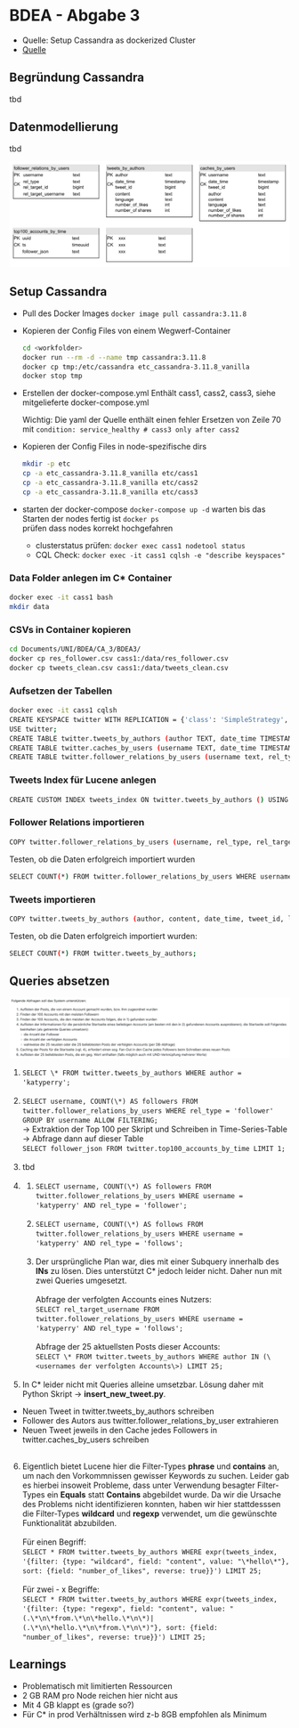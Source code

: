 # BDEA - Abgabe 3

- Quelle: Setup Cassandra as dockerized Cluster
- [Quelle](https://blog.digitalis.io/containerized-cassandra-cluster-for-local-testing-60d24d70dcc4)

## Begründung Cassandra
tbd

## Datenmodellierung
tbd

![Data model](assets/data_model.svg)

## Setup Cassandra

- Pull des Docker Images
  ```docker image pull cassandra:3.11.8```
- Kopieren der Config Files von einem Wegwerf-Container
  ```bash
  cd <workfolder>
  docker run --rm -d --name tmp cassandra:3.11.8
  docker cp tmp:/etc/cassandra etc_cassandra-3.11.8_vanilla
  docker stop tmp
  ```
- Erstellen der docker-compose.yml
  Enthält cass1, cass2, cass3, siehe mitgelieferte docker-compose.yml

  Wichtig: Die yaml der Quelle enthält einen fehler
  Ersetzen von Zeile 70 mit ```condition: service_healthy # cass3 only after cass2```

- Kopieren der Config Files in node-spezifische dirs
  ```bash
  mkdir -p etc
  cp -a etc_cassandra-3.11.8_vanilla etc/cass1
  cp -a etc_cassandra-3.11.8_vanilla etc/cass2
  cp -a etc_cassandra-3.11.8_vanilla etc/cass3
  ```

- starten der docker-compose
  ```docker-compose up -d```
  warten bis das Starten der nodes fertig ist
  ```docker ps```  
  prüfen dass nodes korrekt hochgefahren
    - clusterstatus prüfen: ```docker exec cass1 nodetool status```
    - CQL Check: ```docker exec -it cass1 cqlsh -e "describe keyspaces"```
### Data Folder anlegen im C* Container
```bash
docker exec -it cass1 bash
mkdir data
```

### CSVs in Container kopieren
```bash
cd Documents/UNI/BDEA/CA_3/BDEA3/
docker cp res_follower.csv cass1:/data/res_follower.csv
docker cp tweets_clean.csv cass1:/data/tweets_clean.csv
```

### Aufsetzen der Tabellen
```bash
docker exec -it cass1 cqlsh
CREATE KEYSPACE twitter WITH REPLICATION = {'class': 'SimpleStrategy', 'replication_factor': 3};
USE twitter;
CREATE TABLE twitter.tweets_by_authors (author TEXT, date_time TIMESTAMP, tweet_id BIGINT, content TEXT, language TEXT, number_of_likes INT, number_of_shares INT, PRIMARY KEY ((author), date_time, tweet_id)) WITH CLUSTERING ORDER BY (date_time DESC);
CREATE TABLE twitter.caches_by_users (username TEXT, date_time TIMESTAMP, tweet_id BIGINT, author TEXT, content TEXT, language TEXT, number_of_likes INT, number_of_shares INT, PRIMARY KEY ((username), date_time, tweet_id)) WITH CLUSTERING ORDER BY (date_time DESC);
CREATE TABLE twitter.follower_relations_by_users (username text, rel_type text, rel_target_id BIGINT, rel_target_username text,  PRIMARY KEY ((username), rel_type, rel_target_id));
```
### Tweets Index für Lucene anlegen
```bash
CREATE CUSTOM INDEX tweets_index ON twitter.tweets_by_authors () USING 'com.stratio.cassandra.lucene.Index' WITH OPTIONS = {'refresh_seconds': 1, 'schema': '{fields: {author: {type: "text", analyzer: "english"}, date_time: {type: "date", pattern: "yyyy-MM-dd HH:MM:SS"}, tweet_id: {type: "integer"}, content: {type: "string"}, language: {type: "string"}, number_of_likes: {type: "integer"}, number_of_shares: {type: "integer"}}}'};
```
### Follower Relations importieren
```bash
COPY twitter.follower_relations_by_users (username, rel_type, rel_target_username, rel_target_id) FROM 'data/res_follower.csv' WITH HEADER = TRUE;
```
Testen, ob die Daten erfolgreich importiert wurden
```bash
SELECT COUNT(*) FROM twitter.follower_relations_by_users WHERE username = 'katyperry';
```
### Tweets importieren
```bash
COPY twitter.tweets_by_authors (author, content, date_time, tweet_id, language, number_of_likes, number_of_shares) FROM 'data/tweets_clean.csv' WITH HEADER = TRUE;
```
Testen, ob die Daten erfolgreich importiert wurden:
```bash
SELECT COUNT(*) FROM twitter.tweets_by_authors;
```
## Queries absetzen
![Queries](assets/queries.png)
1. ```SELECT \* FROM twitter.tweets_by_authors WHERE author = 'katyperry';```</br></br>
2. ```SELECT username, COUNT(\*) AS followers FROM twitter.follower_relations_by_users WHERE rel_type = 'follower' GROUP BY username ALLOW FILTERING;```</br>
-> Extraktion der Top 100 per Skript und Schreiben in Time-Series-Table</br>
-> Abfrage dann auf dieser Table</br>
```SELECT follower_json FROM twitter.top100_accounts_by_time LIMIT 1;```</br></br>
3. tbd</br></br>
4. 
    1. ```SELECT username, COUNT(\*) AS followers FROM twitter.follower_relations_by_users WHERE username = 'katyperry' AND rel_type = 'follower';```</br></br>
    2. ```SELECT username, COUNT(\*) AS follows FROM twitter.follower_relations_by_users WHERE username = 'katyperry' AND rel_type = 'follows';```</br></br>
    3. Der ursprüngliche Plan war, dies mit einer Subquery innerhalb des **INs** zu lösen. Dies unterstützt C* jedoch leider nicht. Daher nun mit zwei Queries umgesetzt.</br></br>
       Abfrage der verfolgten Accounts eines Nutzers:</br>
       ```SELECT rel_target_username FROM twitter.follower_relations_by_users WHERE username = 'katyperry' AND rel_type = 'follows';```</br></br>
       Abfrage der 25 aktuellsten Posts dieser Accounts:</br>
       ```SELECT \* FROM twitter.tweets_by_authors WHERE author IN (\<usernames der verfolgten Accounts\>) LIMIT 25;```</br></br>
5. In C* leider nicht mit Queries alleine umsetzbar. Lösung daher mit Python Skript -> **insert_new_tweet.py**.</br>
- Neuen Tweet in twitter.tweets_by_authors schreiben
- Follower des Autors aus twitter.follower_relations_by_user extrahieren
- Neuen Tweet jeweils in den Cache jedes Followers in twitter.caches_by_users schreiben</br></br>
6. Eigentlich bietet Lucene hier die Filter-Types **phrase** und **contains** an, um nach den Vorkommnissen gewisser Keywords zu suchen. Leider gab es hierbei insoweit Probleme, dass unter Verwendung besagter Filter-Types ein **Equals** statt **Contains** abgebildet wurde. Da wir die Ursache des Problems nicht identifizieren konnten, haben wir hier stattdesssen die Filter-Types **wildcard** und **regexp** verwendet, um die gewünschte Funktionalität abzubilden.</br></br>
   Für einen Begriff:</br>
   ```SELECT * FROM twitter.tweets_by_authors WHERE expr(tweets_index, '{filter: {type: "wildcard", field: "content", value: "\*hello\*"}, sort: {field: "number_of_likes", reverse: true}}') LIMIT 25;```</br></br>
   Für zwei - x Begriffe:</br>
   ```SELECT * FROM twitter.tweets_by_authors WHERE expr(tweets_index, '{filter: {type: "regexp", field: "content", value: "(.\*\n\*from.\*\n\*hello.\*\n\*)|(.\*\n\*hello.\*\n\*from.\*\n\*)"}, sort: {field: "number_of_likes", reverse: true}}') LIMIT 25;```
## Learnings
- Problematisch mit limitierten Ressourcen
- 2 GB RAM pro Node reichen hier nicht aus
- Mit 4 GB klappt es (grade so?)
- Für C* in prod Verhältnissen wird z-b 8GB empfohlen als Minimum